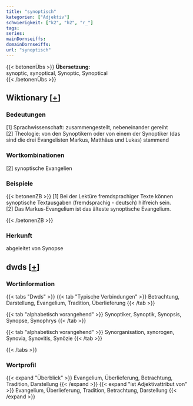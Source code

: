 ```yaml
---
title: "synoptisch"
kategorien: ["Adjektiv"]
schwierigkeit: ["k2", "h2", "r_"]
tags:
series:
mainDornseiffs:
domainDornseiffs:
url: "synoptisch"
---
```


{{< betonenÜbs >}}
**Übersetzung:**  
synoptic, synoptical, Synoptic, Synoptical  
{{< /betonenÜbs >}}

## Wiktionary [[+](https://de.wiktionary.org/wiki/synoptisch)]

### Bedeutungen
[1] Sprachwissenschaft: zusammengestellt, nebeneinander gereiht  
[2] Theologie: von den Synoptikern oder von einem der Synoptiker (das sind die drei Evangelisten Markus, Matthäus und Lukas) stammend  

### Wortkombinationen
[2] synoptische Evangelien  

### Beispiele
{{< betonenZB >}}
[1] Bei der Lektüre fremdsprachiger Texte können synoptische Textausgaben (fremdsprachig - deutsch) hilfreich sein.  
[2] Das Markus-Evangelium ist das älteste synoptische Evangelium.  

{{< /betonenZB >}}
### Herkunft
abgeleitet von Synopse  



## dwds [[+](https://www.dwds.de/wb/synoptisch)]

### Wortinformation
{{< tabs "Dwds" >}}
{{< tab "Typische Verbindungen" >}}
Betrachtung, Darstellung, Evangelium, Tradition, Überlieferung
{{< /tab >}}

{{< tab "alphabetisch vorangehend" >}}
Synoptiker, Synoptik, Synopsis, Synopse, Synophrys
{{< /tab >}}

{{< tab "alphabetisch vorangehend" >}}
Synorganisation, synorogen, Synovia, Synovitis, Synözie
{{< /tab >}}

{{< /tabs >}}

### Wortprofil
{{< expand "Überblick" >}} Evangelium, Überlieferung, Betrachtung, Tradition, Darstellung {{< /expand >}}
{{< expand "ist Adjektivattribut von" >}} Evangelium, Überlieferung, Tradition, Betrachtung, Darstellung {{< /expand >}}

